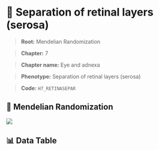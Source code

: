 # 🧪 Separation of retinal layers (serosa)

> **Root:** Mendelian Randomization

> **Chapter:** 7  

> **Chapter name:** Eye and adnexa

> **Phenotype:** Separation of retinal layers (serosa)  

> **Code:** `H7_RETINASEPAR`

## 🧬 Mendelian Randomization  

<img src="/MR/Figures/Forward/H7_RETINASEPAR.png"/>

## 📊 Data Table

<CsvTableMRF src="/MR_Data/Forward/H7_RETINASEPAR.csv"/>
